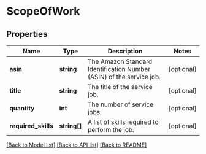 # ScopeOfWork

## Properties
Name | Type | Description | Notes
------------ | ------------- | ------------- | -------------
**asin** | **string** | The Amazon Standard Identification Number (ASIN) of the service job. | [optional] 
**title** | **string** | The title of the service job. | [optional] 
**quantity** | **int** | The number of service jobs. | [optional] 
**required_skills** | **string[]** | A list of skills required to perform the job. | [optional] 

[[Back to Model list]](../README.md#documentation-for-models) [[Back to API list]](../README.md#documentation-for-api-endpoints) [[Back to README]](../README.md)


